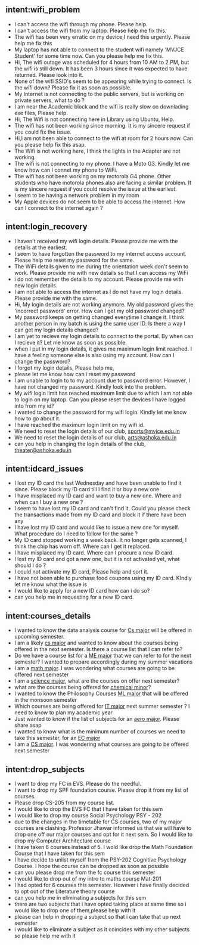 ## intent:wifi_problem

- I can't access the wifi through my phone. Please help.
- I can't access the wifi from my laptop. Please help me fix this.
- The wifi has been very erratic on my device,I need this urgently. Please help me fix this
- My laptop has not able to connect to the student wifi namely 'MVJCE Student' for some time now. Can you please help me fix this.
- Hi, The wifi outage was scheduled for 4 hours from 10 AM to 2 PM, but the wifi is still down. It has been 3 hours since it was expected to have returned.
  Please look into it.
- None of the wifi SSID's seem to be appearing while trying to connect. Is the wifi down? Please fix it as soon as possible.
- My Internet is not connecting to the public servers, but is working on private servers, what to do ?
- I am near the Academic block and the wifi is really slow on downlading exe files, Please help.
- Hi, The Wifi is not connecting here in Library using Ubuntu, Help.
- The wifi has not been working since morning. It is my sincere request if you could fix the issue.
- Hi,I am not been able to connect to the wifi at room for 2 hours now. Can you please help fix this asap.
- The Wifi is not working here, I think the lights in the Adapter are not working.
- The wifi is not connecting to my phone. I have a Moto G3. Kindly let me know how can I connet my phone to WiFi.
- The wifi has not been working on my motorola G4 phone. Other students who have motorola phones also are facing a similar problem. It is my sincere request if you could resolve the issue at the earliest.
- I seem to be having a network problem in my room
- My Apple devices do not seem to be able to access the internet. How can I connect to the internet again ?

## intent:login_recovery

- I haven't received my wifi login details. Please provide me with the details at the earliest.
- I seem to have forgotten the password to my internet access account. Please help me reset my password for the same.
- The WiFi details given to me during the orientation week don't seem to work. Please provide me with new details so that I can access my WiFi
- i do not remember the details to my account. Please provide me with new login details.
- I am not able to access the internet as I do not have my login details. Please provide me with the same.
- Hi, My login details are not working anymore. My old password gives the 'incorrect password' error. How can I get my old password changed?
- My password keeps on getting changed everytime I change it. I think another person in my batch is using the same user ID. Is there a way I can get my login details changed?
- I am yet to recieve my login details to connect to the portal. By when can I recieve it? Let me know as soon as possible.
- when I put in my login details, it gives me maximum login limit reached. I have a feeling someone else is also using my account. How can I change the password?
- I forgot my login details, Please help me,
- please let me know how can i reset my password
- I am unable to login to to my account due to password error. However, I have not changed my password. Kindly look into the problem.
- My wifi login limit has reached maximum limit due to which I am not able to login on my laptop. Can you please reset the devices I have logged into from my id?
- I wanted to change the password for my wifi login. Kindly let me know how to go about it.
- I have reached the maximum login limit on my wifi id.
- We need to reset the login details of our club, sports@mvjce.edu.in
- We need to reset the login details of our club, arts@ashoka.edu.in
- can you help in changing the login details of the club, theater@ashoka.edu.in

## intent:idcard_issues

- I lost my ID card the last Wednesday and have been unable to find it since. Please block my ID card till I find it or buy a new one
- I have misplaced my ID card and want to buy a new one. Where and when can I buy a new one ?
- I seem to have lost my ID card and can't find it. Could you please check the transactions made from my ID card and block it if there have been any
- I have lost my ID card and would like to issue a new one for myself. What procedure do I need to follow for the same ?
- My ID card stopped working a week back. It no longer gets scanned, I think the chip has worn off. Where can I get it replaced.
- I have misplaced my ID card. Where can I procure a new ID card.
- I lost my ID card and got a new one, but it is not activated yet, what should I do ?
- I could not activate my ID card, Please help and sort it.
- I have not been able to purchase food coupons using my ID card. KIndly let me know what the issue is
- I would like to apply for a new ID card how can i do so?
- can you help me in requesting for a new ID card.

## intent:courses_details

- I wanted to know the data analysis course for [Cs major](stream) will be offered in upcoming semester.
- I am a likely [cs major](stream) and wanted to know about the courses being offered in the next semester. Is there a course list that I can refer to?
- Do we have a course list for a [ME major](stream) that we can refer to for the next semester? I wanted to prepare accordingly during my summer vacations
- I am a [math major](stream). I was wondering what courses are going to be offered next semester
- I am a [science major](stream), what are the courses on offer next semester?
- what are the courses being offered for [chemical minor](stream)?
- I wanted to know the Philosophy Courses [ML major](stream) that will be offered in the monsoon semester
- Which courses are being offered for [IT major](stream) next summer semester ? I need to know to plan my academic year
- Just wanted to know if the list of subjects for an [aero major](stream). Please share asap
- I wanted to know what is the minimum number of courses we need to take this semester, for an [EC major](stream)
- I am a [CS major](stream). I was wondering what courses are going to be offered next semester

## intent:drop_subjects

- I want to drop my FC in EVS. Please do the needful.
- I want to drop my SPF foundation course. Please drop it from my list of courses.
- Please drop CS-205 from my course list.
- I would like to drop the EVS FC that I have taken for this sem
- I would like to drop my course Social Psychology PSY - 202
- due to the changes in the timetable for CS courses, two of my major courses are clashing. Professor Jhawar informed us that we will have to drop one off our major courses and opt for it next sem. So I would like to drop my Computer Architecture course
- I have taken 6 courses instead of 5. I wold like drop the Math Foundation Course that I have taken for this sem
- I have decide to unlist myself from the PSY-202 Cognitive Psychology Course. I hope the course can be dropped as soon as possible
- can you please drop me from the fc course this semester
- I would like to drop out of my intro to maths course Mat-201
- I had opted for 6 courses this semester. However i have finally decided to opt out of the Literature theory course
- can you help me in eliminating a subjects for this sem
- there are two subjects that i have opted taking place at same time so i would like to drop one of them,please help with it
- please can help in dropping a subject so that i can take that up next semester
- i would like to eliminate a subject as it coincides with my other subjects so please help me with it
